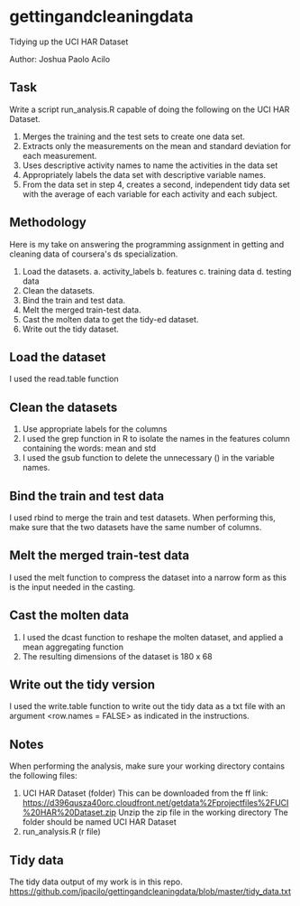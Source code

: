 # gettingandcleaningdata
Tidying up the UCI HAR Dataset

Author: Joshua Paolo Acilo

## Task
Write a script run_analysis.R capable of doing the following on the UCI HAR Dataset.

1. Merges the training and the test sets to create one data set.
2. Extracts only the measurements on the mean and standard deviation for each measurement.
3. Uses descriptive activity names to name the activities in the data set
4. Appropriately labels the data set with descriptive variable names.
5. From the data set in step 4, creates a second, independent tidy data set with the average of each variable for each activity and each subject.


## Methodology
Here is my take on answering the programming assignment in getting and cleaning data of coursera's ds specialization.
1. Load the datasets.
  a. activity_labels
  b. features
  c. training data
  d. testing data
2. Clean the datasets.
3. Bind the train and test data.
4. Melt the merged train-test data.
5. Cast the molten data to get the tidy-ed dataset.
6. Write out the tidy dataset.


## Load the dataset
I used the read.table function


## Clean the datasets
1. Use appropriate labels for the columns
2. I used the grep function in R to isolate the names in the features column containing the words: mean and std
3. I used the gsub function to delete the unnecessary () in the variable names.


## Bind the train and test data
I used rbind to merge the train and test datasets. When performing this, make sure that the two datasets have the same number of columns.


## Melt the merged train-test data 
I used the melt function to compress the dataset into a narrow form as this is the input needed in the casting.


## Cast the molten data
1. I used the dcast function to reshape the molten dataset, and applied a mean aggregating function
2. The resulting dimensions of the dataset is 180 x 68


## Write out the tidy version
I used the write.table function to write out the tidy data as a txt file with an argument <row.names = FALSE> as indicated in the instructions.


## Notes
When performing the analysis, make sure your working directory contains the following files:
1. UCI HAR Dataset (folder) 
   This can be downloaded from the ff link:
   https://d396qusza40orc.cloudfront.net/getdata%2Fprojectfiles%2FUCI%20HAR%20Dataset.zip
   Unzip the zip file in the working directory
   The folder should be named UCI HAR Dataset
2. run_analysis.R (r file)


## Tidy data
The tidy data output of my work is in this repo.
https://github.com/jpacilo/gettingandcleaningdata/blob/master/tidy_data.txt

